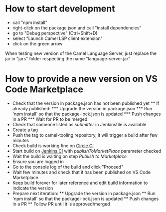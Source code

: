 # How to start development

- call "npm install"
- right-click on the package.json and call "install dependencies"
- go to "Debug perspective" (Ctrl+Shift+D)
- select "Launch Camel LSP client extension"
- click on the green arrow

When testing new version of the Camel Language Server, just replace the jar in "jars" folder respecting the name "language-server.jar"

# How to provide a new version on VS Code Marketplace

* Check that the version in package.json has not been published yet
** If already published:
*** Upgrade the version in package.json
*** Run 'npm install' so that the package-lock.json is updated
*** Push changes in a PR
*** Wait for PR to be merged
* Check that someone listed as _submitter_ in Jenkinsfile is available
* Create a tag
* Push the tag to camel-tooling repository, it will trigger a build after few minutes
* Check build is working fine on [Circle CI](https://app.circleci.com/pipelines/github/camel-tooling/camel-lsp-client-vscode)
* Start build on [Jenkins CI](https://dev-platform-jenkins.rhev-ci-vms.eng.rdu2.redhat.com/view/VS%20Code/job/vscode-atlasmap-release) with _publishToMarketPlace_ parameter checked
* Wait the build is waiting on step _Publish to Marketplace_
* Ensure you are logged in
* Go to the console log of the build and click "Proceed"
* Wait few minutes and check that it has been published on VS Code Marketplace
* Keep build forever for later reference and edit build information to indicate the version
* Prepare next iteration:
** Upgrade the version in package.json
** Run 'npm install' so that the package-lock.json is updated
** Push changes in a PR
** Follow PR until it is approved/merged